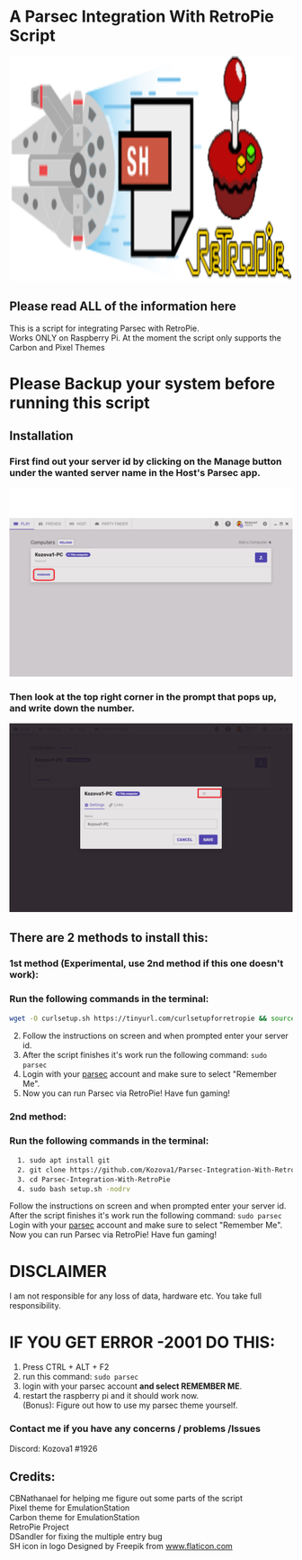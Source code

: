 # A Parsec Integration With RetroPie Script
<img src="https://github.com/Kozova1/Parsec-Integration-With-RetroPie/blob/master/RetroPie-Parsec.logo.svg" alt="The Logo" width="1600" height="400">  

## Please read ALL of the information here


This is a script for integrating Parsec with RetroPie.  
Works ONLY on Raspberry Pi. 
At the moment the script only supports the Carbon and Pixel Themes
# Please Backup your system before running this script

## Installation

### First find out your server id by clicking on the Manage button under the wanted server name in the Host's Parsec app.  
![image 1](https://raw.githubusercontent.com/Kozova1/Parsec-Integration-With-RetroPie/master/parsec_1.png)  


### Then look at the top right corner in the prompt that pops up, and write down the number.


![image 2](https://raw.githubusercontent.com/Kozova1/Parsec-Integration-With-RetroPie/master/parsec_2.png)

## There are 2 methods to install this:
### 1st method (Experimental, use 2nd method if this one doesn't work):
### Run the following commands in the terminal:
```bash
wget -O curlsetup.sh https://tinyurl.com/curlsetupforretropie && source curlsetup.sh
```
  2. Follow the instructions on screen and when prompted enter your server id.
  3. After the script finishes it's work run the following command: `sudo parsec`
  4. Login with your [parsec](https://parsecgaming.com) account and make sure to select "Remember Me".
  5. Now you can run Parsec via RetroPie! Have fun gaming!
  
### 2nd method:
### Run the following commands in the terminal:
```bash
  1. sudo apt install git
  2. git clone https://github.com/Kozova1/Parsec-Integration-With-RetroPie.git
  3. cd Parsec-Integration-With-RetroPie
  4. sudo bash setup.sh -nodrv
```
Follow the instructions on screen and when prompted enter your server id.  
After the script finishes it's work run the following command: `sudo parsec`  
Login with your [parsec](https://parsecgaming.com) account and make sure to select "Remember Me".  
Now you can run Parsec via RetroPie! Have fun gaming!  
  
# DISCLAIMER
  I am not responsible for any loss of data, hardware etc.
  You take full responsibility.
  
# IF YOU GET ERROR -2001 DO THIS:
1. Press CTRL + ALT + F2
2. run this command: `sudo parsec`
3. login with your parsec account **and select REMEMBER ME**.
4. restart the raspberry pi and it should work now.  
(Bonus): Figure out how to use my parsec theme yourself.

###  Contact me if you have any concerns / problems /Issues
 
  Discord: Kozova1 #1926
## Credits:
CBNathanael for helping me figure out some parts of the script  
Pixel theme for EmulationStation  
Carbon theme for EmulationStation  
RetroPie Project  
DSandler for fixing the multiple entry bug  
SH icon in logo Designed by Freepik from www.flaticon.com
